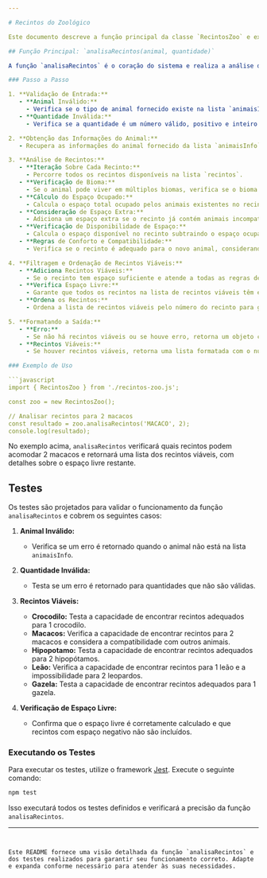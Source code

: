 ```yaml
---

# Recintos do Zoológico

Este documento descreve a função principal da classe `RecintosZoo` e explica o funcionamento passo a passo.

## Função Principal: `analisaRecintos(animal, quantidade)`

A função `analisaRecintos` é o coração do sistema e realiza a análise dos recintos para determinar quais são viáveis para acomodar uma quantidade específica de um animal. Aqui está uma visão detalhada de como essa função opera:

### Passo a Passo

1. **Validação de Entrada:**
   - **Animal Inválido:**
     - Verifica se o tipo de animal fornecido existe na lista `animaisInfo`. Se não existir, define um erro: `"Animal inválido"`.
   - **Quantidade Inválida:**
     - Verifica se a quantidade é um número válido, positivo e inteiro. Se não for, define um erro: `"Quantidade inválida"`.

2. **Obtenção das Informações do Animal:**
   - Recupera as informações do animal fornecido da lista `animaisInfo`, incluindo o tamanho necessário por animal e os biomas onde ele pode viver.

3. **Análise de Recintos:**
   - **Iteração Sobre Cada Recinto:**
     - Percorre todos os recintos disponíveis na lista `recintos`.
   - **Verificação de Bioma:**
     - Se o animal pode viver em múltiplos biomas, verifica se o bioma do recinto é compatível com pelo menos um dos biomas do animal.
   - **Cálculo do Espaço Ocupado:**
     - Calcula o espaço total ocupado pelos animais existentes no recinto, multiplicando a quantidade de cada tipo de animal pelo seu tamanho.
   - **Consideração de Espaço Extra:**
     - Adiciona um espaço extra se o recinto já contém animais incompatíveis com o novo animal (por exemplo, animais que não podem coexistir).
   - **Verificação de Disponibilidade de Espaço:**
     - Calcula o espaço disponível no recinto subtraindo o espaço ocupado e o espaço extra do tamanho total do recinto.
   - **Regras de Conforto e Compatibilidade:**
     - Verifica se o recinto é adequado para o novo animal, considerando regras específicas, como a necessidade de compatibilidade com animais já presentes.

4. **Filtragem e Ordenação de Recintos Viáveis:**
   - **Adiciona Recintos Viáveis:**
     - Se o recinto tem espaço suficiente e atende a todas as regras de conforto e compatibilidade, é adicionado à lista de recintos viáveis.
   - **Verifica Espaço Livre:**
     - Garante que todos os recintos na lista de recintos viáveis têm espaço livre suficiente.
   - **Ordena os Recintos:**
     - Ordena a lista de recintos viáveis pelo número do recinto para garantir uma apresentação ordenada.

5. **Formatando a Saída:**
   - **Erro:**
     - Se não há recintos viáveis ou se houve erro, retorna um objeto com a mensagem de erro.
   - **Recintos Viáveis:**
     - Se houver recintos viáveis, retorna uma lista formatada com o número do recinto, espaço livre e tamanho total.

### Exemplo de Uso

```javascript
import { RecintosZoo } from './recintos-zoo.js';

const zoo = new RecintosZoo();

// Analisar recintos para 2 macacos
const resultado = zoo.analisaRecintos('MACACO', 2);
console.log(resultado);
```

No exemplo acima, `analisaRecintos` verificará quais recintos podem acomodar 2 macacos e retornará uma lista dos recintos viáveis, com detalhes sobre o espaço livre restante.

## Testes

Os testes são projetados para validar o funcionamento da função `analisaRecintos` e cobrem os seguintes casos:

1. **Animal Inválido:**
   - Verifica se um erro é retornado quando o animal não está na lista `animaisInfo`.

2. **Quantidade Inválida:**
   - Testa se um erro é retornado para quantidades que não são válidas.

3. **Recintos Viáveis:**
   - **Crocodilo:** Testa a capacidade de encontrar recintos adequados para 1 crocodilo.
   - **Macacos:** Verifica a capacidade de encontrar recintos para 2 macacos e considera a compatibilidade com outros animais.
   - **Hipopotamo:** Testa a capacidade de encontrar recintos adequados para 2 hipopótamos.
   - **Leão:** Verifica a capacidade de encontrar recintos para 1 leão e a impossibilidade para 2 leopardos.
   - **Gazela:** Testa a capacidade de encontrar recintos adequados para 1 gazela.

4. **Verificação de Espaço Livre:**
   - Confirma que o espaço livre é corretamente calculado e que recintos com espaço negativo não são incluídos.

### Executando os Testes

Para executar os testes, utilize o framework [Jest](https://jestjs.io/). Execute o seguinte comando:

```bash
npm test
```

Isso executará todos os testes definidos e verificará a precisão da função `analisaRecintos`.

---
```


Este README fornece uma visão detalhada da função `analisaRecintos` e dos testes realizados para garantir seu funcionamento correto. Adapte e expanda conforme necessário para atender às suas necessidades.
